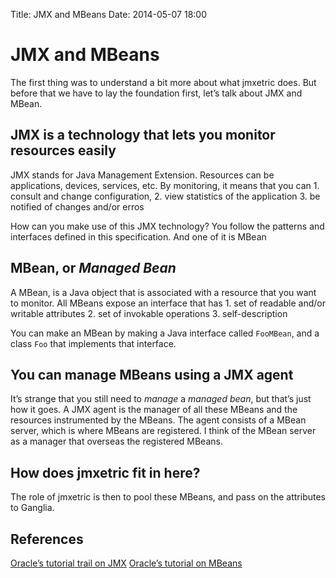 Title: JMX and MBeans
Date: 2014-05-07 18:00

JMX and MBeans
==============

The first thing was to understand a bit more about what jmxetric does.
But before that we have to lay the foundation first, let’s talk about
JMX and MBean.

JMX is a technology that lets you monitor resources easily
----------------------------------------------------------

JMX stands for Java Management Extension. Resources can be applications,
devices, services, etc. By monitoring, it means that you can 1. consult
and change configuration, 2. view statistics of the application 3. be
notified of changes and/or erros

How can you make use of this JMX technology? You follow the patterns and
interfaces defined in this specification. And one of it is MBean

MBean, or *Managed Bean*
------------------------

A MBean, is a Java object that is associated with a resource that you
want to monitor. All MBeans expose an interface that has 1. set of
readable and/or writable attributes 2. set of invokable operations 3.
self-description

You can make an MBean by making a Java interface called `FooMBean`, and
a class `Foo` that implements that interface.

You can manage MBeans using a JMX agent
---------------------------------------

It’s strange that you still need to *manage* a *managed bean*, but
that’s just how it goes. A JMX agent is the manager of all these MBeans
and the resources instrumented by the MBeans. The agent consists of a
MBean server, which is where MBeans are registered. I think of the MBean
server as a manager that overseas the registered MBeans.

How does jmxetric fit in here?
------------------------------

The role of jmxetric is then to pool these MBeans, and pass on the
attributes to Ganglia.

References
----------

[Oracle’s tutorial trail on
JMX](docs.oracle.com/javase/tutorial/jmx/index.html) [Oracle’s tutorial
on MBeans](docs.oracle.com/javase/tutorial/jmx/mbeans/standard.html)
